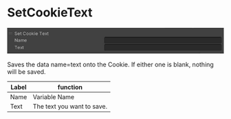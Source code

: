 
# SetCookieText
![SetCookieText](img/SetCookieText.jpg)

Saves the data name=text onto the Cookie. If either one is blank, nothing will be saved.

|  Label |  function  |
| ----   | ---- |
| Name | Variable Name |
| Text | The text you want to save. |
